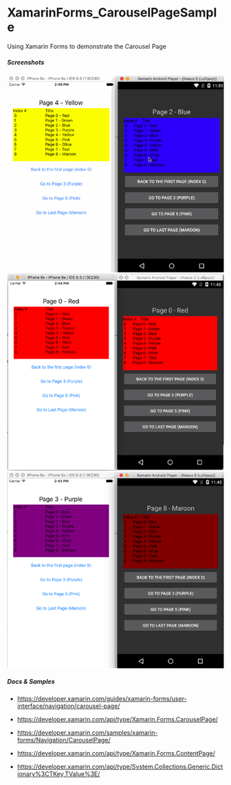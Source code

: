 # XamarinForms_CarouselPageSample
Using Xamarin Forms to demonstrate the Carousel Page 

<h5>Screenshots</h5>

<img src="https://github.com/mattregul/XamarinForms_CarouselPageSample/blob/master/Screenshots/demo.gif">

<img src="https://github.com/mattregul/XamarinForms_CarouselPageSample/blob/master/Screenshots/screenshot1.png">

<img src="https://github.com/mattregul/XamarinForms_CarouselPageSample/blob/master/Screenshots/screenshot2.png">

<h5>Docs & Samples</h5>

- https://developer.xamarin.com/guides/xamarin-forms/user-interface/navigation/carousel-page/

- https://developer.xamarin.com/api/type/Xamarin.Forms.CarouselPage/

- https://developer.xamarin.com/samples/xamarin-forms/Navigation/CarouselPage/

- https://developer.xamarin.com/api/type/Xamarin.Forms.ContentPage/

- https://developer.xamarin.com/api/type/System.Collections.Generic.Dictionary%3CTKey,TValue%3E/
